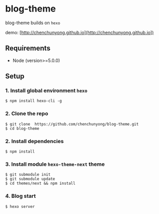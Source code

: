 # blog-theme
  blog-theme builds on `hexo`
  
  demo: [http://chenchunyong.github.io](http://chenchunyong.github.io])
  
## Requirements

* Node (version>=5.0.0)

## Setup

### 1. Install global environment `hexo`

```
$ npm install hexo-cli -g
```
### 2. Clone the repo

```
$ git clone  https://github.com/chenchunyong/blog-theme.git
$ cd blog-theme
```
### 2. Install dependencies

```
$ npm install
```
### 3. Install module `hexo-theme-next` theme

```
$ git submodule init
$ git submodule update
$ cd themes/next && npm install
```

### 4. Blog start 
```
$ hexo server
```


